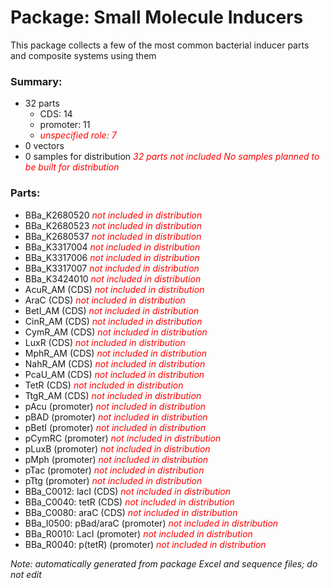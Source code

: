 # Package: Small Molecule Inducers

This package collects a few of the most common bacterial inducer parts and composite systems using them

### Summary:

- 32 parts
    - CDS: 14
    - promoter: 11
    -  _<span style="color:red">unspecified role: 7</span>_
- 0 vectors
- 0 samples for distribution _<span style="color:red">32 parts not included</span>_ _<span style="color:red">No samples planned to be built for distribution</span>_

### Parts:

- BBa_K2680520 _<span style="color:red">not included in distribution</span>_
- BBa_K2680523 _<span style="color:red">not included in distribution</span>_
- BBa_K2680537 _<span style="color:red">not included in distribution</span>_
- BBa_K3317004 _<span style="color:red">not included in distribution</span>_
- BBa_K3317006 _<span style="color:red">not included in distribution</span>_
- BBa_K3317007 _<span style="color:red">not included in distribution</span>_
- BBa_K3424010 _<span style="color:red">not included in distribution</span>_
- AcuR_AM (CDS) _<span style="color:red">not included in distribution</span>_
- AraC (CDS) _<span style="color:red">not included in distribution</span>_
- BetI_AM (CDS) _<span style="color:red">not included in distribution</span>_
- CinR_AM (CDS) _<span style="color:red">not included in distribution</span>_
- CymR_AM (CDS) _<span style="color:red">not included in distribution</span>_
- LuxR (CDS) _<span style="color:red">not included in distribution</span>_
- MphR_AM (CDS) _<span style="color:red">not included in distribution</span>_
- NahR_AM (CDS) _<span style="color:red">not included in distribution</span>_
- PcaU_AM (CDS) _<span style="color:red">not included in distribution</span>_
- TetR (CDS) _<span style="color:red">not included in distribution</span>_
- TtgR_AM (CDS) _<span style="color:red">not included in distribution</span>_
- pAcu (promoter) _<span style="color:red">not included in distribution</span>_
- pBAD (promoter) _<span style="color:red">not included in distribution</span>_
- pBetI (promoter) _<span style="color:red">not included in distribution</span>_
- pCymRC (promoter) _<span style="color:red">not included in distribution</span>_
- pLuxB (promoter) _<span style="color:red">not included in distribution</span>_
- pMph (promoter) _<span style="color:red">not included in distribution</span>_
- pTac (promoter) _<span style="color:red">not included in distribution</span>_
- pTtg (promoter) _<span style="color:red">not included in distribution</span>_
- BBa_C0012: lacI (CDS) _<span style="color:red">not included in distribution</span>_
- BBa_C0040: tetR (CDS) _<span style="color:red">not included in distribution</span>_
- BBa_C0080: araC (CDS) _<span style="color:red">not included in distribution</span>_
- BBa_I0500: pBad/araC (promoter) _<span style="color:red">not included in distribution</span>_
- BBa_R0010: LacI (promoter) _<span style="color:red">not included in distribution</span>_
- BBa_R0040: p(tetR) (promoter) _<span style="color:red">not included in distribution</span>_

_Note: automatically generated from package Excel and sequence files; do not edit_
